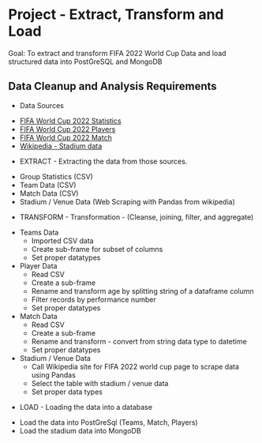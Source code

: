 # Project - Extract, Transform and Load

Goal: To extract and transform FIFA 2022 World Cup Data and load structured data into PostGreSQL and MongoDB

## Data Cleanup and Analysis Requirements
* Data Sources
 - [FIFA World Cup 2022 Statistics](https://www.kaggle.com/datasets/swaptr/fifa-world-cup-2022-statistics)
 - [FIFA World Cup 2022 Players](https://www.kaggle.com/datasets/swaptr/fifa-world-cup-2022-player-data)
 - [FIFA World Cup 2022 Match](https://www.kaggle.com/datasets/swaptr/fifa-world-cup-2022-match-data)
 - [Wikipedia - Stadium data](https://en.wikipedia.org/wiki/2022_FIFA_World_Cup#Venues)
 
* EXTRACT - Extracting the data from those sources.
 - Group Statistics (CSV)
 - Team Data (CSV)
 - Match Data (CSV)
 - Stadium / Venue Data (Web Scraping with Pandas from wikipedia)
 
* TRANSFORM - Transformation - (Cleanse, joining, filter, and aggregate)
 - Teams Data
    - Imported CSV data
    - Create sub-frame for subset of columns
    - Set proper datatypes
  - Player Data
    - Read CSV
    - Create a sub-frame
    - Rename and transform age by splitting string of a dataframe column
    - Filter records by performance number
    - Set proper datatypes
  - Match Data
    - Read CSV
    - Create a sub-frame
    - Rename and transform - convert from string data type to datetime
    - Set proper datatypes
  - Stadium / Venue Data
    - Call Wikipedia site for FIFA 2022 world cup page to scrape data using Pandas
    - Select the table with stadium / venue data
    - Set proper data types 

* LOAD - Loading the data into a database
 - Load the data into PostGreSql (Teams, Match, Players)
 - Load the stadium data into MongoDB
